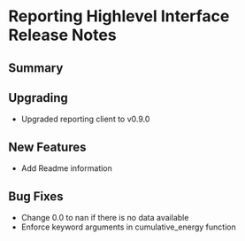 # Reporting Highlevel Interface Release Notes

## Summary

<!-- Here goes a general summary of what this release is about -->

## Upgrading

* Upgraded reporting client to v0.9.0

## New Features

* Add Readme information

## Bug Fixes

* Change 0.0 to nan if there is no data available
* Enforce keyword arguments in cumulative_energy function
